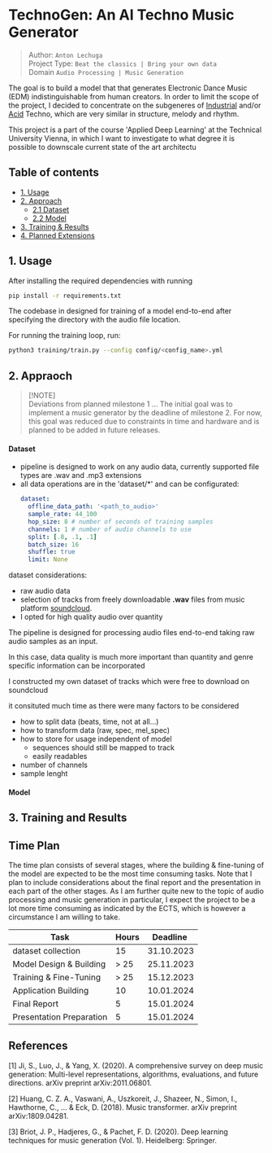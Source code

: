 # TechnoGen: An AI Techno Music Generator

> Author: `Anton Lechuga` <br>
> Project Type: `Beat the classics | Bring your own data` <br>
> Domain `Audio Processing | Music Generation`

The goal is to build a model that that generates Electronic Dance Music (EDM) indistinguishable from human creators.
In order to limit the scope of the project, I decided to concentrate on the subgeneres of
[Industrial](https://en.wikipedia.org/wiki/Industrial_techno) and/or [Acid](https://en.wikipedia.org/wiki/Acid_techno) Techno, which are very similar in structure, melody and rhythm.

This project is a part of the course 'Applied Deep Learning' at the Technical University Vienna,
in which I want to investigate to what degree it is possible to downscale current state of the art
architectu

## Table of contents

- [1. Usage](#1-usage)
- [2. Approach](#2-appraoch)
  - [2.1 Dataset](#-dataset)
  - [2.2 Model](#-model)
- [3. Training & Results](#3-training-and-results)
- [4. Planned Extensions](#3-results)

## 1. Usage

After installing the required dependencies with running

```bash
pip install -r requirements.txt
```

The codebase in designed for training of a model end-to-end after specifying the directory with the audio file location.

For running the training loop, run:
```bash
python3 training/train.py --config config/<config_name>.yml
```

## 2. Appraoch
  > [!NOTE]<br>
  > Deviations from planned milestone 1 ...
  The initial goal was to implement a music generator by the deadline of milestone 2. For now, this goal was reduced due to constraints in time and hardware and is planned to be added in future releases.


#### Dataset
- pipeline is designed to work on any audio data, currently supported file types are .wav and .mp3 extensions 
- all data operations are in the 'dataset/*' and can be configurated:
    ```yaml
    dataset:
      offline_data_path: '<path_to_audio>' 
      sample_rate: 44_100 
      hop_size: 8 # number of seconds of training samples
      channels: 1 # number of audio channels to use
      split: [.8, .1, .1] 
      batch_size: 16 
      shuffle: true
      limit: None
    ```



dataset considerations:
- raw audio data 
- selection of tracks from freely downloadable **.wav** files from music platform [soundcloud](https://soundcloud.com/discover). 
- I opted for high quality audio over quantity


The pipeline is designed for processing audio files end-to-end taking raw audio samples as an input.  

In this case, data quality is much more important than quantity and genre specific information can be incorporated

I constructed my own dataset of tracks which were free to download on soundcloud

it consituted much time as there were many factors to be considered

- how to split data (beats, time, not at all...)
- how to transform data (raw, spec, mel_spec)
- how to store for usage independent of model
  - sequences should still be mapped to track
  - easily readables
- number of channels
- sample lenght

#### Model


## 3. Training and Results





## Time Plan

The time plan consists of several stages, where the building & fine-tuning of the model are expected
to be the most time consuming tasks. Note that I plan to include considerations about the final report
and the presentation in each part of the other stages. As I am further quite new to the topic of audio processing
and music generation in particular, I expect the project to be a lot more time consuming as indicated by the
ECTS, which is however a circumstance I am willing to take.

| Task | Hours | Deadline |
| --- | --- | --- |
| dataset collection | 15 | 31.10.2023 |
| Model Design & Building| > 25  | 25.11.2023 |
| Training & Fine-Tuning| > 25 | 15.12.2023 |
| Application Building| 10 | 10.01.2024 |
| Final Report | 5 | 15.01.2024 |
| Presentation Preparation| 5 | 15.01.2024 |

## References

[1] Ji, S., Luo, J., & Yang, X. (2020).
A comprehensive survey on deep music generation: Multi-level representations, algorithms, evaluations, and future directions. arXiv preprint arXiv:2011.06801.

[2] Huang, C. Z. A., Vaswani, A., Uszkoreit, J., Shazeer, N., Simon, I., Hawthorne, C., ... & Eck, D. (2018).
Music transformer. arXiv preprint arXiv:1809.04281.

[3] Briot, J. P., Hadjeres, G., & Pachet, F. D. (2020). Deep learning techniques for music generation (Vol. 1).
Heidelberg: Springer.
